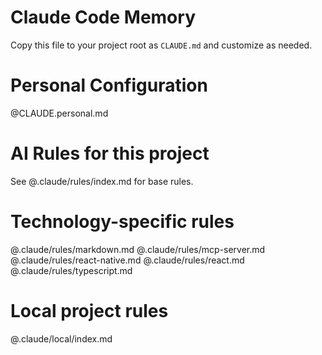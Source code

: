 # Claude Code Memory

Copy this file to your project root as `CLAUDE.md` and customize as needed.

# Personal Configuration
@CLAUDE.personal.md

# AI Rules for this project

See @.claude/rules/index.md for base rules.

# Technology-specific rules
@.claude/rules/markdown.md
@.claude/rules/mcp-server.md
@.claude/rules/react-native.md
@.claude/rules/react.md
@.claude/rules/typescript.md

# Local project rules
@.claude/local/index.md
